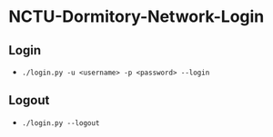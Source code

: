 # NCTU-Dormitory-Network-Login

## Login
- `./login.py -u <username> -p <password> --login`

## Logout
- `./login.py --logout`
